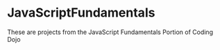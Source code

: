 # JavaScriptFundamentals
These are projects from the JavaScript Fundamentals Portion of Coding Dojo
